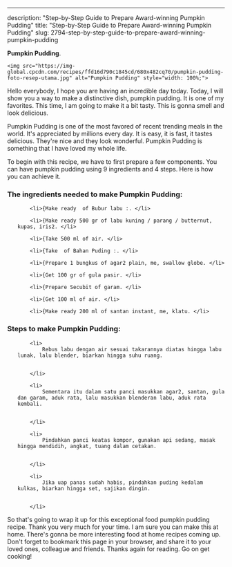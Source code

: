 ---
description: "Step-by-Step Guide to Prepare Award-winning Pumpkin Pudding"
title: "Step-by-Step Guide to Prepare Award-winning Pumpkin Pudding"
slug: 2794-step-by-step-guide-to-prepare-award-winning-pumpkin-pudding

<p>
	<strong>Pumpkin Pudding</strong>. 
	
</p>
<p>
	
	<img src="https://img-global.cpcdn.com/recipes/ffd16d790c1845cd/680x482cq70/pumpkin-pudding-foto-resep-utama.jpg" alt="Pumpkin Pudding" style="width: 100%;">
	
	
</p>
<p>
	Hello everybody, I hope you are having an incredible day today. Today, I will show you a way to make a distinctive dish, pumpkin pudding. It is one of my favorites. This time, I am going to make it a bit tasty. This is gonna smell and look delicious.
</p>
	
<p>
	
</p>
<p>
	Pumpkin Pudding is one of the most favored of recent trending meals in the world. It's appreciated by millions every day. It is easy, it is fast, it tastes delicious. They're nice and they look wonderful. Pumpkin Pudding is something that I have loved my whole life.
</p>

<p>
To begin with this recipe, we have to first prepare a few components. You can have pumpkin pudding using 9 ingredients and 4 steps. Here is how you can achieve it.
</p>

<h3>The ingredients needed to make Pumpkin Pudding:</h3>

<ol>
	
		<li>{Make ready  of Bubur labu :. </li>
	
		<li>{Make ready 500 gr of labu kuning / parang / butternut, kupas, iris2. </li>
	
		<li>{Take 500 ml of air. </li>
	
		<li>{Take  of Bahan Puding :. </li>
	
		<li>{Prepare 1 bungkus of agar2 plain, me, swallow globe. </li>
	
		<li>{Get 100 gr of gula pasir. </li>
	
		<li>{Prepare Secubit of garam. </li>
	
		<li>{Get 100 ml of air. </li>
	
		<li>{Make ready 200 ml of santan instant, me, klatu. </li>
	
</ol>
<p>
	
</p>

<h3>Steps to make Pumpkin Pudding:</h3>

<ol>
	
		<li>
			Rebus labu dengan air sesuai takarannya diatas hingga labu lunak, lalu blender, biarkan hingga suhu ruang.
			
			
		</li>
	
		<li>
			Sementara itu dalam satu panci masukkan agar2, santan, gula dan garam, aduk rata, lalu masukkan blenderan labu, aduk rata kembali.
			
			
		</li>
	
		<li>
			Pindahkan panci keatas kompor, gunakan api sedang, masak hingga mendidih, angkat, tuang dalam cetakan.
			
			
		</li>
	
		<li>
			Jika uap panas sudah habis, pindahkan puding kedalam kulkas, biarkan hingga set, sajikan dingin.
			
			
		</li>
	
</ol>

<p>
	
</p>

<p>
	So that's going to wrap it up for this exceptional food pumpkin pudding recipe. Thank you very much for your time. I am sure you can make this at home. There's gonna be more interesting food at home recipes coming up. Don't forget to bookmark this page in your browser, and share it to your loved ones, colleague and friends. Thanks again for reading. Go on get cooking!
</p>

